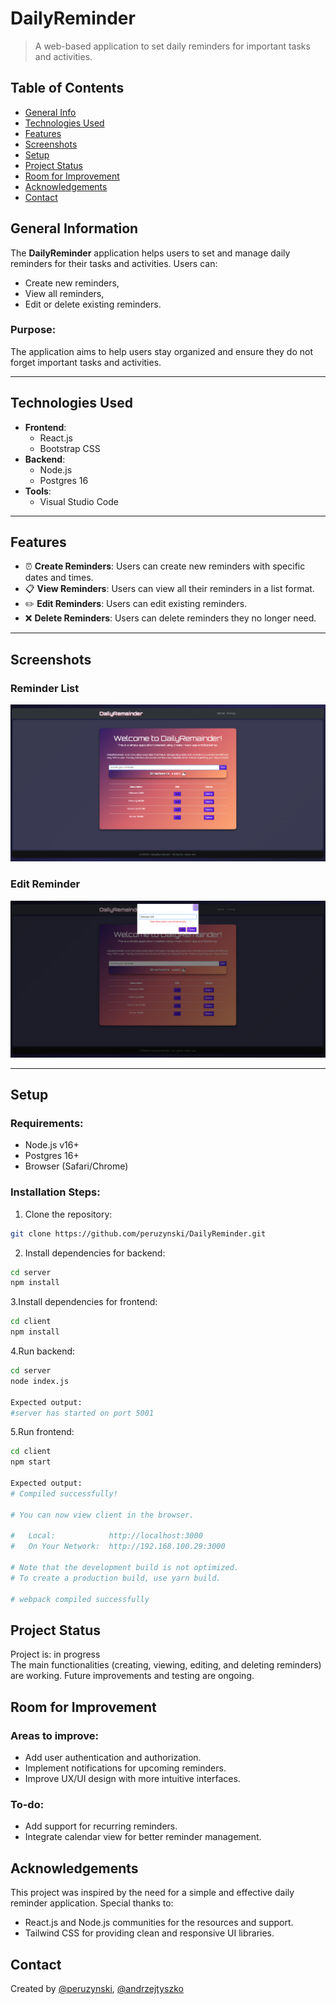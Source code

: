 # DailyReminder
> A web-based application to set daily reminders for important tasks and activities.  

## Table of Contents
* [General Info](#general-information)
* [Technologies Used](#technologies-used)
* [Features](#features)
* [Screenshots](#screenshots)
* [Setup](#setup)
* [Project Status](#project-status)
* [Room for Improvement](#room-for-improvement)
* [Acknowledgements](#acknowledgements)
* [Contact](#contact)

## General Information
The **DailyReminder** application helps users to set and manage daily reminders for their tasks and activities. Users can:
- Create new reminders,
- View all reminders,
- Edit or delete existing reminders.

### Purpose:
The application aims to help users stay organized and ensure they do not forget important tasks and activities.

---

## Technologies Used
- **Frontend**:
  - React.js
  - Bootstrap CSS
- **Backend**:
  - Node.js
  - Postgres 16
- **Tools**:
  - Visual Studio Code

---

## Features
- ⏰ **Create Reminders**: Users can create new reminders with specific dates and times.
- 📋 **View Reminders**: Users can view all their reminders in a list format.
- ✏️ **Edit Reminders**: Users can edit existing reminders.
- ❌ **Delete Reminders**: Users can delete reminders they no longer need.

---

## Screenshots
 

### Reminder List
![Reminder List](main.png)

### Edit Reminder
![Edit Reminder](edit.png)

---

## Setup

### Requirements:
- Node.js v16+
- Postgres 16+
- Browser (Safari/Chrome)

### Installation Steps:
1. Clone the repository:
  ```bash
git clone https://github.com/peruzynski/DailyReminder.git
  ```
2. Install dependencies for backend:
  ```bash
cd server
npm install
  ```
3.Install dependencies for frontend:

  ```bash
cd client
npm install
  ```
4.Run backend:

```bash
cd server
node index.js

Expected output:
#server has started on port 5001
```
5.Run frontend:
```bash
cd client
npm start

Expected output:
# Compiled successfully!

# You can now view client in the browser.

#   Local:            http://localhost:3000
#   On Your Network:  http://192.168.100.29:3000

# Note that the development build is not optimized.
# To create a production build, use yarn build.

# webpack compiled successfully
```

## Project Status
Project is: in progress  
The main functionalities (creating, viewing, editing, and deleting reminders) are working. Future improvements and testing are ongoing.

## Room for Improvement
### Areas to improve:
- Add user authentication and authorization.
- Implement notifications for upcoming reminders.
- Improve UX/UI design with more intuitive interfaces.

### To-do:
- Add support for recurring reminders.
- Integrate calendar view for better reminder management.

## Acknowledgements
This project was inspired by the need for a simple and effective daily reminder application. Special thanks to:

- React.js and Node.js communities for the resources and support.
- Tailwind CSS for providing clean and responsive UI libraries.

## Contact
Created by [@peruzynski](https://github.com/peruzynski), [@andrzejtyszko](https://github.com/andrzejtyszko)
